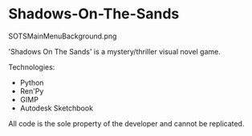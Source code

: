 # Shadows-On-The-Sands
<img>SOTSMainMenuBackground.png</img>

'Shadows On The Sands' is a mystery/thriller visual novel game.

Technologies:
- Python
- Ren'Py
- GIMP
- Autodesk Sketchbook

All code is the sole property of the developer and cannot be replicated.
